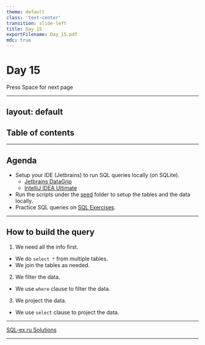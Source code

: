 ```yaml
---
theme: default
class: 'text-center'
transition: slide-left
title: Day 15
exportFilename: Day_15.pdf
mdc: true
---
```


# Day 15


<div class="pt-13">
  <span @click="$slidev.nav.next" class="px-2 py-1 rounded cursor-pointer" flex="~ justify-center items-center gap-2" hover="bg-white bg-opacity-10">
    Press Space for next page <div class="i-carbon:arrow-right inline-block"/>
  </span>
</div>

---
layout: default
---

## Table of contents

<Toc columns=3></Toc>

---

## Agenda

- Setup your IDE (Jetbrains) to run SQL queries locally (on SQLite).
  + [Jetbrains DataGrip](https://www.jetbrains.com/datagrip/)
  + [IntelliJ IDEA Ultimate](https://www.jetbrains.com/idea/download/)
- Run the scripts under the [seed](../../code/src/sqlexru/seed/) folder to setup the tables and the data locally.
- Practice SQL queries on [SQL Exercises](https://www.sql-ex.ru/).

---

## How to build the query

1. We need all the info first.
  - We do `select *` from multiple tables.
  - We join the tables as needed.
2. We filter the data.
  - We use `where` clause to filter the data.
3. We project the data.
  - We use `select` clause to project the data.

---

[SQL-ex.ru Solutions](../../code/src/sql/sql-ex-soluntions.sql)

---